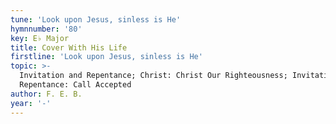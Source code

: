 ```yaml
---
tune: 'Look upon Jesus, sinless is He'
hymnnumber: '80'
key: E♭ Major
title: Cover With His Life
firstline: 'Look upon Jesus, sinless is He'
topic: >-
  Invitation and Repentance; Christ: Christ Our Righteousness; Invitation and
  Repentance: Call Accepted
author: F. E. B.
year: '-'
---
```

